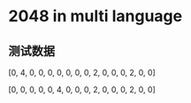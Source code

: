 # 2048 in multi language

## 测试数据

[0, 4, 0, 0, 0, 0, 0, 0, 0, 2, 0, 0, 0, 2, 0, 0]

[0, 0, 0, 0, 0, 4, 0, 0, 0, 2, 0, 0, 0, 2, 0, 0]
